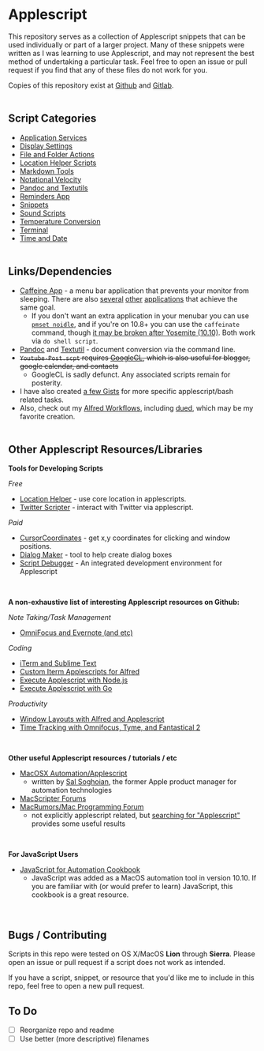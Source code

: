 Applescript
============

This repository serves as a collection of Applescript snippets that can be used individually or part of a larger project. Many of these snippets were written as I was learning to use Applescript, and may not represent the best method of undertaking a particular task. Feel free to open an issue or pull request if you find that any of these files do not work for you. 

Copies of this repository exist at [Github](https://github.com/unforswearing/applescript ) and [Gitlab](https://gitlab.com/unforswearing/applescript).
<BR><BR>

## Script Categories

- [Application Services](./Application%20Services)
- [Display Settings](./Display%20Settings)
- [File and Folder Actions](./File%20and%20Folder%20Actions)
- [Location Helper Scripts](./Location%20Helper%20Scripts)
- [Markdown Tools](./Markdown%20Tools)
- [Notational Velocity](./Notational%20Velocity)
- [Pandoc and Textutils](./Pandoc%20and%20Textutils)  
- [Reminders App](./Reminders%20App)
- [Snippets](./Snippets)
- [Sound Scripts](./Sound%20Scripts)
- [Temperature Conversion](./Temperature%20Conversion)
- [Terminal](./Terminal)
- [Time and Date](./Time%20and%20Date)
  <BR><BR>


## Links/Dependencies

- [Caffeine App](http://lightheadsw.com/caffeine/) - a menu bar application that prevents your monitor from sleeping. There are also [several](https://itunes.apple.com/us/app/caffeinated-anti-sleep-app/id1362171212?mt=12) [other](https://itunes.apple.com/us/app/amphetamine/id937984704?mt=12) [applications](https://github.com/newmarcel/KeepingYouAwake) that achieve the same goal.  
  - If you don't want an extra application in your menubar you can use [`pmset noidle`](https://apple.stackexchange.com/a/1459), and if you're on 10.8+ you can use the `caffeinate` command, though [it may be broken after Yosemite (10.10)](https://discussions.apple.com/thread/7858428). Both work via `do shell script`.
- [Pandoc](http://johnmacfarlane.net/pandoc/) and [Textutil](https://developer.apple.com/library/mac/documentation/Darwin/Reference/ManPages/man1/textutil.1.html) - document conversion via the command line.
- <s>`Youtube-Post.scpt` requires [GoogleCL](https://code.google.com/p/googlecl/), which is also useful for blogger, google calendar, and contacts</s>
  - GoogleCL is sadly defunct. Any associated scripts remain for posterity.
- I have also created [a few Gists](https://gist.github.com/unforswearing?s=applescript) for more specific applescript/bash related tasks.
- Also, check out my [Alfred Workflows](https://github.com/unforswearing/alfredWorkflows), including [dued](https://github.com/unforswearing/dued), which may be my favorite creation.
  <BR><BR>

## Other Applescript Resources/Libraries

**Tools for Developing Scripts**

*Free*

- [Location Helper](http://www.mousedown.net/mouseware/LocationHelper.html) - use core location in applescripts.
- [Twitter Scripter](http://www.mousedown.net/mouseware/TwitterScripter.html) - interact with Twitter via applescript.

*Paid*

- [CursorCoordinates](http://www.limitpointstore.com/products/cursorcoordinates/)  - get x,y coordinates for clicking and window positions.
- [Dialog Maker](https://sites.google.com/site/dialogmakerhelp/) - tool to help create dialog boxes
- [Script Debugger](https://latenightsw.com/) - An integrated development environment for Applescript

<br>

**A non-exhaustive list of interesting Applescript resources on Github:**

*Note Taking/Task Management*
- [OmniFocus and Evernote (and etc)](https://github.com/geekcomputers/Applescript)

*Coding*
- [iTerm and Sublime Text](https://github.com/fallroot/applescript-applets)
- [Custom Iterm Applescripts for Alfred](https://github.com/stuartcryan/custom-iterm-applescripts-for-alfred)
- [Execute Applescript with Node.js](https://github.com/TooTallNate/node-applescript)
- [Execute Applescript with Go](https://github.com/everdev/mack)

*Productivity*
- [Window Layouts with Alfred and Applescript](https://github.com/jgallen23/layouts)
- [Time Tracking with Omnifocus, Tyme, and Fantastical 2](https://github.com/fuxialexander/Applescript)

<br>

**Other useful Applescript resources / tutorials / etc**

- [MacOSX Automation/Applescript](https://macosxautomation.com/applescript/)
    - written by [Sal Soghoian](http://macosautomation.com/about.html), the former Apple product manager for automation technologies
- [MacScripter Forums](http://www.macscripter.net/index.php)
- [MacRumors/Mac Programming Forum](https://forums.macrumors.com/forums/mac-programming.73/)
    - not explicitly applescript related, but [searching for "Applescript"](https://forums.macrumors.com/search/4005546/?q=Applescript&o=date) provides some useful results

<br>

**For JavaScript Users**

- [JavaScript for Automation Cookbook](https://github.com/JXA-Cookbook/JXA-Cookbook/wiki) 
  - JavaScript was added as a MacOS automation tool in version 10.10. If you are familiar with (or would prefer to learn) JavaScript, this cookbook is a great resource. 

<br>

## Bugs / Contributing

Scripts in this repo were tested on OS X/MacOS **Lion** through **Sierra**. Please open an issue or pull request if a script does not work as intended. 

If you have a script, snippet, or resource that you'd like me to include in this repo, feel free to open a new pull request.

## To Do

- [ ] Reorganize repo and readme
- [ ] Use better (more descriptive) filenames